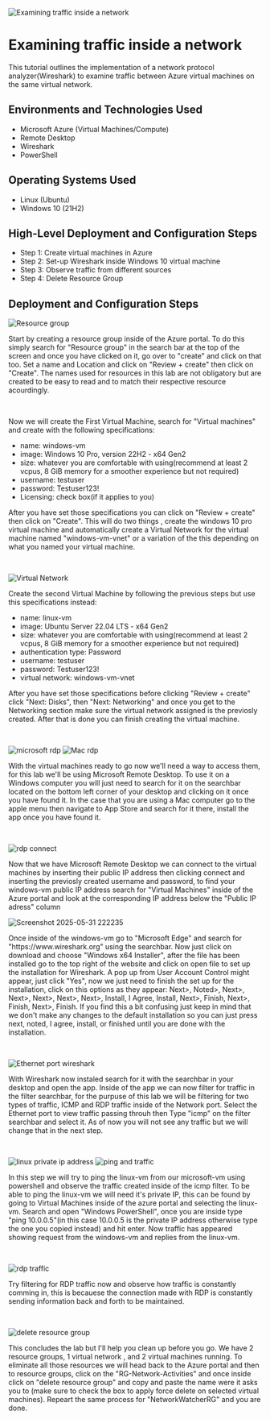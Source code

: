 
![Examining traffic inside a network](https://github.com/user-attachments/assets/3a12e9c8-eb5a-4a6b-bfd0-a5ceced03995)

<h1>Examining traffic inside a network</h1>
This tutorial outlines the implementation of a network protocol analyzer(Wireshark) to examine traffic between Azure virtual machines on the same virtual network.<br />


<h2>Environments and Technologies Used</h2>

- Microsoft Azure (Virtual Machines/Compute)
- Remote Desktop
- Wireshark
- PowerShell

<h2>Operating Systems Used </h2>

- Linux (Ubuntu)
- Windows 10 (21H2)

<h2>High-Level Deployment and Configuration Steps</h2>

- Step 1: Create virtual machines in Azure
- Step 2: Set-up Wireshark inside Windows 10 virtual machine
- Step 3: Observe traffic from different sources
- Step 4: Delete Resource Group

<h2>Deployment and Configuration Steps</h2>

![Resource group](https://github.com/user-attachments/assets/b6b52e77-d044-4d9a-ae2c-5d709f8ae9fd)

<p>
Start by creating a resource group inside of the Azure portal. To do this simply search for "Resource group" in the search bar at the top of the screen and once you have clicked on it, go over to "create" and click on that too. Set a name and Location and click on "Review + create" then click on "Create". The names used for resources in this lab are not obligatory but are created to be easy to read and to match their respective resource acourdingly.
</p>
<br />

<p>
Now we will create the First Virtual Machine, search for "Virtual machines" and create with the following specifications:
</p>

- name: windows-vm
- image: Windows 10 Pro, version 22H2 - x64 Gen2
- size: whatever you are comfortable with using(recommend at least 2 vcpus, 8 GiB memory for a smoother experience but not required)
- username: testuser
- password: Testuser123!
- Licensing: check box(if it applies to you)

<p>
After you have set those specifications you can click on "Review + create" then click on "Create". This will do two things , create the windows 10 pro virtual machine and automatically create a Virtual Network for the virtual machine named "windows-vm-vnet" or a variation of the this depending on what you named your virtual machine.
</p>

<br />

![Virtual Network](https://github.com/user-attachments/assets/6326aba8-561f-4568-998a-42fbb1fe3fff)
<p>
Create the second Virtual Machine by following the previous steps but use this specifications instead:
</p>

- name: linux-vm
- image: Ubuntu Server 22.04 LTS - x64 Gen2
- size: whatever you are comfortable with using(recommend at least 2 vcpus, 8 GiB memory for a smoother experience but not required)
- authentication type: Password
- username: testuser
- password: Testuser123!
- virtual network: windows-vm-vnet

<p>
After you have set those specifications before clicking "Review + create" click "Next: Disks", then "Next: Networking" and once you get to the Networking section make sure the virtual network assigned is the previosly created. After that is done you can finish creating the virtual machine.
</p>


<br />

![microsoft rdp](https://github.com/user-attachments/assets/ed3e0ba5-b48f-47c7-bc23-b7eae721dd57)
![Mac rdp](https://github.com/user-attachments/assets/26c6a1f3-0859-4fa4-a572-5cebe6d5736e)

<p>
With the virtual machines ready to go now we'll need a way to access them, for this lab we'll be using Microsoft Remote Desktop.
To use it on a Windows computer you will just need to search for it on the searchbar located on the bottom left corner of your desktop and clicking on it once you have found it. In the case that you are using a Mac computer go to the apple menu then navigate to App Store and search for it there, install the app once you have found it.
</p>
<br />

![rdp connect](https://github.com/user-attachments/assets/208051b6-88a6-47b2-b301-9bfc4fc64cce)

<p>
Now that we have Microsoft Remote Desktop we can connect to the virtual machines by inserting their public IP address then clicking connect and inserting the previosly created username and password, to find your windows-vm public IP address search for "Virtual Machines" inside of the Azure portal and look at the corresponding IP address below the "Public IP adress" column
<br />

![Screenshot 2025-05-31 222235](https://github.com/user-attachments/assets/d16fe749-b894-4f2e-80da-7295ecbc64b6)

<p>
Once inside of the windows-vm go to "Microsoft Edge" and search for "https://www.wireshark.org" using the searchbar. Now just click on download and choose "Windows x64 Installer", after the file has been installed go to the top right of the website and click on open file to set up the installation for Wireshark. A pop up from User Account Control might appear, just click "Yes", now we just need to finish the set up for the installation, click on this options as they appear: Next>, Noted>, Next>, Next>, Next>, Next>, Next>, Install, I Agree, Install, Next>, Finish, Next>, Finish, Next>, Finish. If you find this a bit confusing just keep in mind that we don't make any changes to the default installation so you can just press next, noted, I agree, install, or finished until you are done with the installation.
</p>
<br />

![Ethernet port wireshark](https://github.com/user-attachments/assets/520caf2d-1b1c-4f8a-b9d5-14948a0c56fb)

<p>
With Wireshark now instaled search for it with the searchbar in your desktop and open the app. Inside of the app we can now filter for traffic in the filter searchbar, for the purpuse of this lab we will be filtering for two types of traffic, ICMP and RDP traffic inside of the Network port. Select the Ethernet port to view traffic passing throuh then Type "icmp" on the filter searchbar and select it. As of now you will not see any traffic but we will change that in the next step.
</p>
<br />

![linux private ip address](https://github.com/user-attachments/assets/77e7192f-92b4-482c-ad9e-df3ba5e1ee64)
![ping and traffic](https://github.com/user-attachments/assets/33330ea1-2078-4b55-bb26-5e058ee564ca)

<p>
In this step we will try to ping the linux-vm from our microsoft-vm using powershell and observe the traffic created inside of the icmp filter. To be able to ping the linux-vm we will need it's private IP, this can be found by going to Virtual Machines inside of the azure portal and selecting the linux-vm. Search and open "Windows PowerShell", once you are inside type "ping 10.0.0.5"(in this case 10.0.0.5 is the private IP address otherwise type the one you copied instead) and hit enter. Now traffic has appeared showing request from the windows-vm and replies from the linux-vm.
</p>
<br />

![rdp traffic](https://github.com/user-attachments/assets/448bd3d5-d5ca-45ec-a908-c4462c7bb7e5)

<p>
Try filtering for RDP traffic now and observe how traffic is constantly comming in, this is becauese the connection made with RDP is constantly sending information back and forth to be maintained.
</p>
<br />

![delete resource group](https://github.com/user-attachments/assets/5fac3fda-9232-484a-83ff-14071a853970)

<p>
This concludes the lab but I'll help you clean up before you go. We have 2 resource groups, 1 virtual network , and 2 virtual machines running. To eliminate all those resources we will head back to the Azure portal and then to resource groups, click on the "RG-Network-Activities" and once inside click on "delete resource group" and copy and paste the name were it asks you to (make sure to check the box to apply force delete on selected virtual machines). Repeart the same process for "NetworkWatcherRG" and you are done.
</p>
<br />
